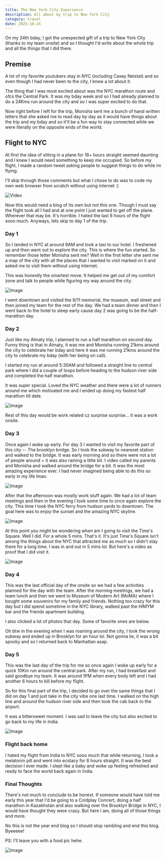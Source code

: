```yaml
---
title: The New York City Experience
description: All about my trip to New York City
category: travel
date: 2025-10-24
---
```


On my 24th bday, I got the unexpected gift of a trip to New York City (thanks to my team onsite) and so I thought I'd write about the whole trip and all the things that I did there.

## Premise

A lot of my favorite youtubers stay in NYC (including Casey Neistat) and so even though I had never been to the city, I knew a lot about it.

The thing that I was most excited about was the NYC marathon route and ofcs the Central Park. It was my bday week and so I had already planned to do a 24Kms run around the city and so I was super excited to do that.

Now right before I left for the trip, Monisha sent me a bunch of hand written letters that she asked me to read day by day as it would have things about the trip and my bday and so it'll be a fun way to stay connected while we were literally on the opposite ends of the world.

## Flight to NYC

At first the idea of sitting in a plane for 18+ hours straight seemed daunting and I knew I would need something to keep me occupied. So before my flight, I made a random tweet asking people to suggest things to do while im flying. 

I'll skip through those comments but what I chose to do was to code my own web browser from scratch without using internet :)

![Video](/assets/posts/nyc/browser.gif)

Now this would need a blog of its own but not this one. Though I must say the flight took all I had and at one point I just wanted to get off the plane. Wherever that may be. It's horrible. I hated the last 6 hours of the flight sooo much. Anyways, lets skip to day 1 of the trip.

### Day 1

So I landed in NYC at around 9AM and took a taxi to our hotel. I freshened up and then went out to explore the city. This is where the fun started. So remember those letter Monisha sent me? Well in the first letter she sent me a map of the city with all the places that I wanted to visit marked on it and asked me to visit them without using internet. 

This was honestly the smartest move. It helped me get out of my comfort zone and talk to people while figuring my way around the city.

![Image](/assets/posts/nyc/map.jpeg)

I went downtown and visited the 9/11 memorial, the museum, wall street and then joined my team for the rest of the day. We had a team dinner and then I went back to the hotel to sleep early cause day 2 was going to be the half-marathon day.

### Day 2

Just like my Almaty trip, I planned to run a half marathon on second day. Funny thing is that in Almaty, it was me and Monisha running 21kms around the city to celebrate her bday and here it was me running 21kms around the city to celebrate my bday (with her being on call). 

I started my run at around 5:30AM and followed a straight line to central park where I did a couple of loops before heading to the hudson river side and completed the half marathon. 

It was super special. Loved the NYC weather and there were a lot of runners around me which motivated me and I ended up doing my fastest half marathon till date.

![Image](/assets/posts/nyc/run.png)

Rest of this day would be work related cz surprise surprise... it was a work onsite. 

### Day 3

Once again I woke up early. For day 3 I wanted to visit my favorite part of this city -- The brooklyn bridge. So I took the subway to neareset station and walked to the bridge. It was early morning and so there were not a lot of people around + it was also raining a little bit. I video called my parents and Monisha and walked around the bridge for a bit. It was the most amazing experience ever. I had never imagined being able to do this so early in my life lmao. 

![Image](/assets/posts/nyc/bb.png)

After that the afternoon was mostly work stuff again. We had a lot of team meetings and then in the evening I took some time to once again explore the city. This time I took the NYC ferry from hudson yards to downtown. The goal here was to enjoy the sunset and the amazing NYC skyline. 

![Image](/assets/posts/nyc/ferry.png)

At this point you might be wondering when am I going to visit the Time's Square. Well I did. For a whole 5 mins. That's it. It's just Time's Square isn't among the things about the NYC that attracted me as much so I didn't stay there for a long time. I was in and out in 5 mins lol. But here's a video as proof that I did visit it.

![Image](/assets/posts/nyc/ts.gif)

### Day 4

This was the last official day of the onsite so we had a few activities planned for the day with the team. After the morning meetings, we had a team lunch and then we went to Museum of Modern Art (MoMA) where I bought some souvenirs for my family and friends. Nothing too crazy for this day but I did spend sometime in the NYC library, walked past the HIMYM bar and the friends apartment building.

I also clicked a lot of photos that day. Some of favorite ones are below.

<InstagramEmbed url="https://www.instagram.com/p/DOjRzsyEiBU/?utm_source=ig_embed&utm_campaign=loading" />

Oh btw in the evening when I was roaming around the city, I took the wrong subway and ended up in Brooklyn for an hour lol. Not gonna lie, it was a bit spooky and so I returned back to Manhattan asap.

### Day 5

This was the last day of the trip for me so once again I woke up early for a quick 10Km run around the central park. After my run, I had breakfast and said goodbye my team. It was around 1PM when every body left and I had another 6 hours to kill before my flight.

So for this final part of the trip, I decided to go over the same things that I did on day 1 and just take in the city vibe one last time. I walked on the high line and around the hudson river side and then took the cab back to the airport. 

It was a bittersweet moment. I was sad to leave the city but also excited to go back to my life in India.

![Image](/assets/posts/nyc/street.png)

### Flight back home

I hated my flight from India to NYC sooo much that while returning, I took a melatonin pill and went into ecstacy for 8 hours straight. It was the best decision I ever made. I slept like a baby and woke up feeling refreshed and ready to face the world back again in India. 

### Final Thoughts

There's not much to conclude to be honest. If someone would have told me early this year that I'd be going to a Coldplay Concert, doing a half marathon in Kazakhstan and also walking over the Brooklyn Bridge in NYC, I would have thought they were crazy. But here I am, doing all of those things and more.

No this is not the year end blog so I should stop rambling and end this blog. Byeeeee! 

PS: I'll leave you with a food pic hehe.

![Image](/assets/posts/nyc/food.png)